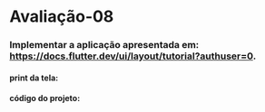 # Avaliação-08
### Implementar a aplicação apresentada em: https://docs.flutter.dev/ui/layout/tutorial?authuser=0.
#### print da tela:

#### código do projeto: 

